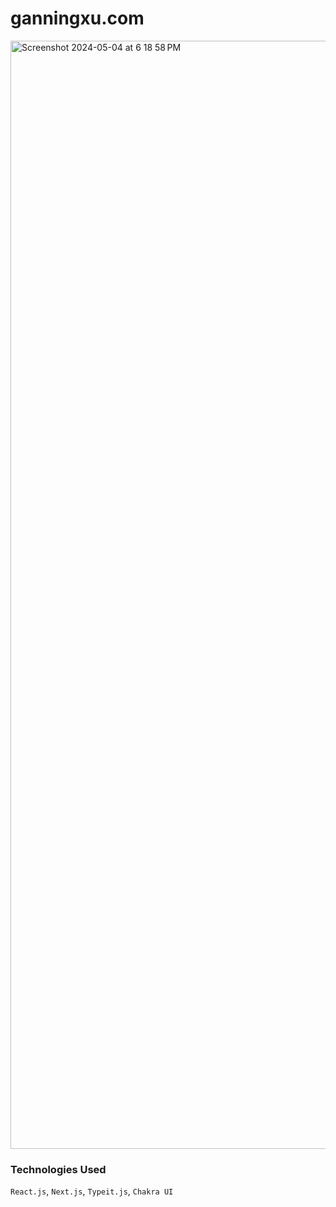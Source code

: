 # ganningxu.com

<img width="1773" alt="Screenshot 2024-05-04 at 6 18 58 PM" src="https://github.com/ganning127/ganning.me/assets/62436772/e39aa334-86ff-4550-aa5d-8031e8743da6">

### Technologies Used
`React.js`, `Next.js`, `Typeit.js`, `Chakra UI`
